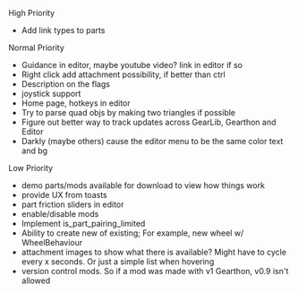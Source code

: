 High Priority
- Add link types to parts

Normal Priority
- Guidance in editor, maybe youtube video? link in editor if so
- Right click add attachment possibility, if better than ctrl
- Description on the flags
- joystick support
- Home page, hotkeys in editor
- Try to parse quad objs by making two triangles if possible
- Figure out better way to track updates across GearLib, Gearthon and Editor
- Darkly (maybe others) cause the editor menu to be the same color text and bg

Low Priority
- demo parts/mods available for download to view how things work
- provide UX from toasts
- part friction sliders in editor
- enable/disable mods
- Implement is_part_pairing_limited
- Ability to create new of existing; For example, new wheel w/ WheelBehaviour
- attachment images to show what there is available? Might have to cycle every x seconds. Or just a simple list when hovering
- version control mods. So if a mod was made with v1 Gearthon, v0.9 isn't allowed
